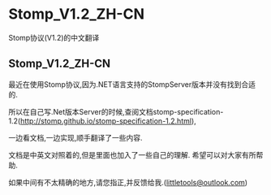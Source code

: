 # Stomp_V1.2_ZH-CN

Stomp协议(V1.2)的中文翻译  



## Stomp_V1.2_ZH-CN ## 


最近在使用Stomp协议,因为.NET语言支持的StompServer版本并没有找到合适的.


所以在自己写.Net版本Server的时候,查阅文档stomp-specification-1.2(http://stomp.github.io/stomp-specification-1.2.html),

一边看文档,一边实现,顺手翻译了一些内容.  


文档是中英文对照着的,但是里面也加入了一些自己的理解.  希望可以对大家有所帮助.  


如果中间有不太精确的地方,请您指正,并反馈给我.(littletools@outlook.com)
